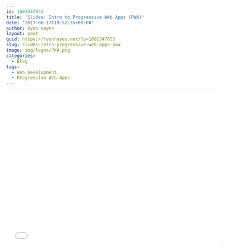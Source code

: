 ```yaml
---
id: 1001347853
title: 'Slides: Intro to Progressive Web Apps (PWA)'
date: '2017-06-17T19:52:35+00:00'
author: Ryan Hayes
layout: post
guid: https://ryanhayes.net/?p=1001347853
slug: slides-intro-progressive-web-apps-pwa
image: img/logos/PWA.png
categories:
  - Blog
tags:
  - Web Development
  - Progressive Web Apps
---
```


<iframe src="//slides.com/ryanhayes/progressive-web-apps/embed" width="576" height="420" scrolling="no" frameborder="0" webkitallowfullscreen mozallowfullscreen allowfullscreen></iframe>
